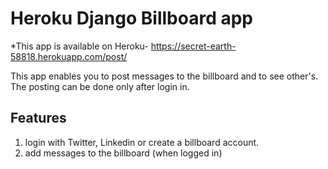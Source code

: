 # Heroku Django Billboard app

*This app is available on Heroku- https://secret-earth-58818.herokuapp.com/post/

This app enables you to post messages to the billboard and to see other's. 
The posting can be done only after login in. 
## Features

1. login with Twitter, Linkedin or create a billboard account. 
2. add messages to the billboard (when logged in) 

